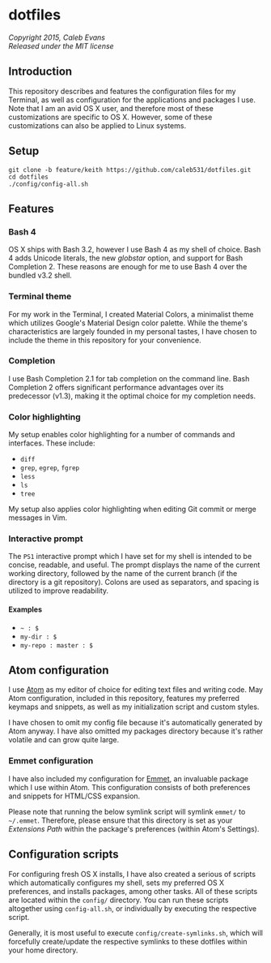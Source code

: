 # dotfiles
*Copyright 2015, Caleb Evans*  
*Released under the MIT license*

## Introduction

This repository describes and features the configuration files for my Terminal,
as well as configuration for the applications and packages I use. Note that I am
an avid OS X user, and therefore most of these customizations are specific to OS
X. However, some of these customizations can also be applied to Linux systems.

## Setup

```
git clone -b feature/keith https://github.com/caleb531/dotfiles.git
cd dotfiles
./config/config-all.sh
```

## Features

### Bash 4

OS X ships with Bash 3.2, however I use Bash 4 as my shell of choice. Bash 4
adds Unicode literals, the new *globstar* option, and support for Bash
Completion 2. These reasons are enough for me to use Bash 4 over the bundled
v3.2 shell.

### Terminal theme

For my work in the Terminal, I created Material Colors, a minimalist theme which
utilizes Google's Material Design color palette. While the theme's
characteristics are largely founded in my personal tastes, I have chosen to
include the theme in this repository for your convenience.

### Completion

I use Bash Completion 2.1 for tab completion on the command line. Bash
Completion 2 offers significant performance advantages over its predecessor
(v1.3), making it the optimal choice for my completion needs.

### Color highlighting

My setup enables color highlighting for a number of commands and interfaces.
These include:

* `diff`
* `grep`, `egrep`, `fgrep`
* `less`
* `ls`
* `tree`

My setup also applies color highlighting when editing Git commit or merge
messages in Vim.

### Interactive prompt

The `PS1` interactive prompt which I have set for my shell is intended to be
concise, readable, and useful. The prompt displays the name of the current
working directory, followed by the name of the current branch (if the directory
is a git repository). Colons are used as separators, and spacing is utilized to
improve readability.

#### Examples

* `~ : $`
* `my-dir : $`
* `my-repo : master : $`

## Atom configuration

I use [Atom](https://atom.io/) as my editor of choice for editing text files and
writing code. May Atom configuration, included in this repository, features my
preferred keymaps and snippets, as well as my initialization script and custom
styles.

I have chosen to omit my config file because it's automatically generated by
Atom anyway. I have also omitted my packages directory because it's rather
volatile and can grow quite large.

### Emmet configuration

I have also included my configuration for [Emmet](http://emmet.io/), an
invaluable package which I use within Atom. This configuration consists of both
preferences and snippets for HTML/CSS expansion.

Please note that running the below symlink script will symlink `emmet/` to
`~/.emmet`. Therefore, please ensure that this directory is set as your
*Extensions Path* within the package's preferences (within Atom's Settings).

## Configuration scripts

For configuring fresh OS X installs, I have also created a serious of scripts
which automatically configures my shell, sets my preferred OS X preferences, and
installs packages, among other tasks. All of these scripts are located within
the `config/` directory. You can run these scripts altogether using
`config-all.sh`, or individually by executing the respective script.

Generally, it is most useful to execute `config/create-symlinks.sh`, which will
forcefully create/update the respective symlinks to these dotfiles within your
home directory.
